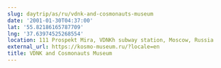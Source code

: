 ```yaml
---
slug: daytrip/as/ru/vdnk-and-cosmonauts-museum
date: '2001-01-30T04:37:00'
lat: '55.82186165787709'
lng: '37.63974525268554'
location: 111 Prospekt Mira, VDNKh subway station, Moscow, Russia
external_url: https://kosmo-museum.ru/?locale=en
title: VDNK and Cosmonauts Museum
---
```



